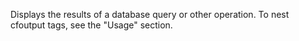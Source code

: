 Displays the results of a database query or other operation. To nest cfoutput tags, see the "Usage" section. 